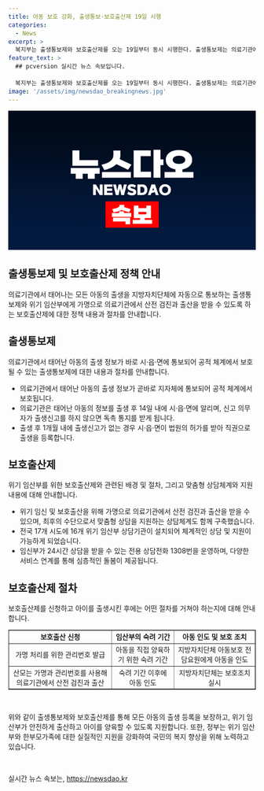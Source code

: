 ```yaml
---
title: 아동 보호 강화, 출생통보·보호출산제 19일 시행
categories:
  - News
excerpt: >
  복지부는 출생통보제와 보호출산제를 오는 19일부터 동시 시행한다. 출생통보제는 의료기관에서 태어나는 아동의 출생 정보를 지체 없이 지자체에 자동으로 통보함으로써 공적 체계에서 보호한다. 또한, 위기 임산부를 위해 가명으로 의료기관에서 산전 검진과 출산이 가능하도록 보호출산제가 시행된다. 위기 임산부를 위한 맞춤형 상담체계도 구축하여 지원한다. 이러한 제도는 지난해의 영아사망사건 이후 마련된 것으로, 법률 및 하위법령의 제정과 정보시스템의 구축 등을 통해 원활한 시행을 준비했다.
feature_text: >
  ## pcversion 실시간 뉴스 속보입니다.

  복지부는 출생통보제와 보호출산제를 오는 19일부터 동시 시행한다. 출생통보제는 의료기관에서 태어나는 아동의 출생 정보를 지체 없이 지자체에 자동으로 통보함으로써 공적 체계에서 보호한다. 또한, 위기 임산부를 위해 가명으로 의료기관에서 산전 검진과 출산이 가능하도록 보호출산제가 시행된다. 위기 임산부를 위한 맞춤형 상담체계도 구축하여 지원한다. 이러한 제도는 지난해의 영아사망사건 이후 마련된 것으로, 법률 및 하위법령의 제정과 정보시스템의 구축 등을 통해 원활한 시행을 준비했다.
image: '/assets/img/newsdao_breakingnews.jpg'
---
```


<p><img src="/assets/img/newsdao_breakingnews.jpg" alt="pcversion 속보" /></p>

<h2 data-ke-size="size26">출생통보제 및 보호출산제 정책 안내</h2>

<p data-ke-size="size16">의료기관에서 태어나는 모든 아동의 출생을 지방자치단체에 자동으로 통보하는 출생통보제와 위기 임산부에게 가명으로 의료기관에서 산전 검진과 출산을 받을 수 있도록 하는 보호출산제에 대한 정책 내용과 절차를 안내합니다.</p>

<h2 data-ke-size="size24">출생통보제</h2>

<p data-ke-size="size16">의료기관에서 태어난 아동의 출생 정보가 바로 시·읍·면에 통보되어 공적 체계에서 보호될 수 있는 출생통보제에 대한 내용과 절차를 안내합니다.</p>

<ul>
    <li>의료기관에서 태어난 아동의 출생 정보가 곧바로 지자체에 통보되어 공적 체계에서 보호됩니다.</li>
    <li>의료기관은 태어난 아동의 정보를 출생 후 14일 내에 시·읍·면에 알리며, 신고 의무자가 출생신고를 하지 않으면 독촉 통지를 받게 됩니다.</li>
    <li>출생 후 1개월 내에 출생신고가 없는 경우 시·읍·면이 법원의 허가를 받아 직권으로 출생을 등록합니다.
</ul>

<h2 data-ke-size="size24">보호출산제</h2>

<p data-ke-size="size16">위기 임산부를 위한 보호출산제와 관련된 배경 및 절차, 그리고 맞춤형 상담체계와 지원 내용에 대해 안내합니다.</p>

<ul>
    <li>위기 임신 및 보호출산을 위해 가명으로 의료기관에서 산전 검진과 출산을 받을 수 있으며, 최후의 수단으로서 맞춤형 상담을 지원하는 상담체계도 함께 구축했습니다.</li>
    <li>전국 17개 시도에 16개 위기 임산부 상담기관이 설치되어 체계적인 상담 및 지원이 가능하게 되었습니다.</li>
    <li>임신부가 24시간 상담을 받을 수 있는 전용 상담전화 1308번을 운영하며, 다양한 서비스 연계를 통해 심층적인 돌봄이 제공됩니다.</li>
</ul>

<h2 data-ke-size="size24">보호출산제 절차</h2>

<p data-ke-size="size16">보호출산제를 신청하고 아이를 출생시킨 후에는 어떤 절차를 거쳐야 하는지에 대해 안내합니다.</p>

<table style="border-collapse: collapse; width: 100%;" border="1">
<tbody>
<tr>
<td style="text-align: center; height: 17px;"><b>보호출산 신청</b></td>
<td style="text-align: center; height: 17px;"><b>임산부의 숙려 기간</b></td>
<td style="text-align: center; height: 17px;"><b>아동 인도 및 보호 조치</b></td>
</tr>
<tr>
<td style="text-align: center; height: 17px;">가명 처리를 위한 관리번호 발급</td>
<td style="text-align: center; height: 17px;">아동을 직접 양육하기 위한 숙려 기간</td>
<td style="text-align: center; height: 17px;">지방자치단체 아동보호 전담요원에게 아동을 인도</td>
</tr>
<tr>
<td style="text-align: center; height: 17px;">산모는 가명과 관리번호를 사용해 의료기관에서 산전 검진과 출산</td>
<td style="text-align: center; height: 17px;">숙려 기간 이후에 아동 인도</td>
<td style="text-align: center; height: 17px;">지방자치단체는 보호조치 실시</td>
</tr>
</tbody>
</table>

<p data-ke-size="size16">&nbsp;</p>

<p data-ke-size="size16">위와 같이 출생통보제와 보호출산제를 통해 모든 아동의 출생 등록을 보장하고, 위기 임산부가 안전하게 출산하고 아이를 양육할 수 있도록 지원합니다. 또한, 정부는 위기 임산부와 한부모가족에 대한 실질적인 지원을 강화하여 국민의 복지 향상을 위해 노력하고 있습니다.</p>

<p data-ke-size="size16">&nbsp;</p>
실시간 뉴스 속보는, <a href="https://newsdao.kr" rel="dofollow">https://newsdao.kr</a>


